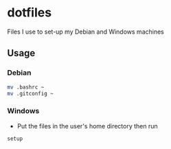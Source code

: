 # dotfiles

Files I use to set-up my Debian and Windows machines

## Usage

### Debian

```sh
mv .bashrc ~
mv .gitconfig ~
```

### Windows

- Put the files in the user's home directory then run

```bat
setup
```

